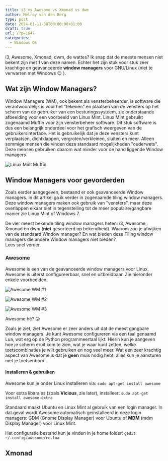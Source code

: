 ```yaml
---
title: i3 vs Awesome vs Xmonad vs dwm
author: Melroy van den Berg
type: post
date: 2024-01-11-30T00:00:00+01:00
draft: true
url: /?p=1647
categories:
  - Windows OS
---
```


i3, Awesome, Xmonad, dwm, de wattes? Ik snap dat de meeste mensen niet bekent zijn met 1 van deze namen. Echter het zijn stuk voor stuk zeer krachtige en geavanceerde **window managers** voor GNU/Linux (niet te verwarren met Windows 😉 ).

## Wat zijn Window Managers?

Window Managers (WM), ook bekent als vensterbeheerder, is software die verantwoordelijk is voor het "tekenen" en plaatsen van de vensters op het scherm van de gebruiker van een besturingssysteem, zie onderstaande afbeelding voor een voorbeeld van Linux Mint. Linux Mint gebruikt zogenaamd Muffin voor zijn vensterbeheer software. Dit stuk software is dus een belangrijk onderdeel voor het grafisch weergeven van de gebruikersinterface. Het is gebruikelijk dat je deze vensters kunt verplaatsen, dichtklappen, vergroten/verkleinen, sluiten en meer. Alleen sommige mensen die vinden deze standaard mogelijkheden "ouderwets". Deze mensen gebruiken daarom wat minder voor de hand liggende Window managers.

![Linux Mint Muffin](/images/2014/05/linux_mint.png "Linux Mint - maakt gebruik van Muffin (fork van Mutter)")

## Window Managers voor gevorderden

Zoals eerder aangegeven, bestaand er ook geavanceerde Window managers. In dit artikel ga ik verder in zogenaamde tiling window managers. Deze window managers maken ook gebruik van "vensters", maar deze overlappen elkaar niet in tegenstelling tot de meer populaire/gangbare manier zie Linux Mint of Windows 7.

De vier meest bekende tiling window managers heten: i3, Awesome, Xmonad en dwm (**niet** gesorteerd op bekendheid). Waarom zou je afwijken van de standaard Window manager? En wat bieden deze Tiling window managers die andere Window managers niet bieden?  
Lees snel verder.

### Awesome

Awesome is een van de geavanceerde window managers voor Linux. Awesome is uiterst configureerbaar, snel en uitbreidbaar. Zie hieronder enkele voorbeelden:

![](/images/2014/05/archlinux_awesome_wm.png "Awesome WM #1")

![](/images/2014/05/arch_linux_and_awesome.png "Awesome WM #2")

![](/images/2014/05/Awesome_WM.png "Awesome WM #3")

Awesome hè? 😛

Zoals je ziet, ziet Awesome er zeer anders uit dat de meest gangbare window managers. Je kunt Awesome configureren via een taal genaamd Lua, wat erg op de Python programmeertaal lijkt. Hierin kun je aangeven hoe je scherm eruit kom te zien, wat je waar kunt zetten, welke toetscombinaties je wilt gebruiken en nog veel meer. Wat een zeer krachtig aspect van Awesome is dat je **geen** muis nodig hebt, alles kun je aansturen met je toetsenbord.

#### Installeren & gebruiken

Awesome kun je onder Linux installeren via: `sudo apt-get install awesome`

Voor extra libaraies (zoals **Vicious**, zie later), installeer: `sudo apt-get install awesome-extra`

Standaard maakt Ubuntu en Linux Mint al gebruik van een login manager. In dat geval wordt Awesome automatisch geïnstalleerd in deze login managers: GDM (Gnome Display Manager) voor Ubuntu of **MDM** (mdm Display Manager) voor Linux Mint.

Het configuratie bestand kun je vinden in je home folder: `gedit ~/.config/awesome/rc.lua`

## Xmonad
